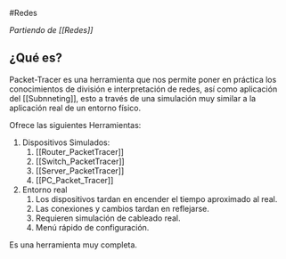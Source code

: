 #Redes 

*Partiendo de [[Redes]]*

## ¿Qué es?

Packet-Tracer es una herramienta que nos permite poner en práctica los conocimientos de división e interpretación de redes, así como aplicación del [[Subnneting]], esto a través de una simulación muy similar a la aplicación real de un entorno físico.

Ofrece las siguientes Herramientas:

1. Dispositivos Simulados:
	1. [[Router_PacketTracer]]
	2. [[Switch_PacketTracer]]
	3. [[Server_PacketTracer]]
	4. [[PC_Packet_Tracer]]
2. Entorno real
	1. Los dispositivos tardan en encender el tiempo aproximado al real.
	2. Las conexiones y cambios tardan en reflejarse.
	3. Requieren simulación de cableado real.
	4. Menú rápido de configuración.

Es una herramienta muy completa.